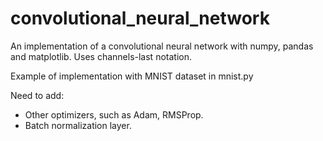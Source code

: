 # convolutional_neural_network
An implementation of a convolutional neural network with numpy, pandas and matplotlib.
Uses channels-last notation.

Example of implementation with MNIST dataset in mnist.py

Need to add:
* Other optimizers, such as Adam, RMSProp.
* Batch normalization layer.
